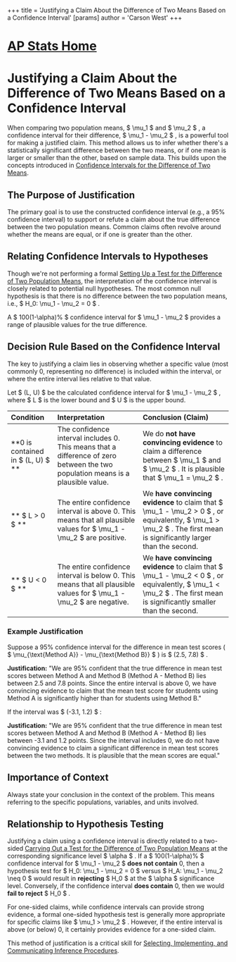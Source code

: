 +++
 title = 'Justifying a Claim About the Difference of Two Means Based on a Confidence Interval'
[params]
	author = 'Carson West'
+++
# [AP Stats Home](./../ap-stats-home/)
# Justifying a Claim About the Difference of Two Means Based on a Confidence Interval

When comparing two population means,  $ \mu_1 $  and  $ \mu_2 $ , a confidence interval for their difference,  $ \mu_1 - \mu_2 $ , is a powerful tool for making a justified claim. This method allows us to infer whether there's a statistically significant difference between the two means, or if one mean is larger or smaller than the other, based on sample data. This builds upon the concepts introduced in [Confidence Intervals for the Difference of Two Means](./../confidence-intervals-for-the-difference-of-two-means/).

## The Purpose of Justification

The primary goal is to use the constructed confidence interval (e.g., a 95% confidence interval) to support or refute a claim about the true difference between the two population means. Common claims often revolve around whether the means are equal, or if one is greater than the other.

## Relating Confidence Intervals to Hypotheses

Though we're not performing a formal [Setting Up a Test for the Difference of Two Population Means](./../setting-up-a-test-for-the-difference-of-two-population-means/), the interpretation of the confidence interval is closely related to potential null hypotheses. The most common null hypothesis is that there is no difference between the two population means, i.e.,  $ H_0: \mu_1 - \mu_2 = 0 $ .

A  $ 100(1-\alpha)\% $  confidence interval for  $ \mu_1 - \mu_2 $  provides a range of plausible values for the true difference.

## Decision Rule Based on the Confidence Interval

The key to justifying a claim lies in observing whether a specific value (most commonly 0, representing no difference) is included within the interval, or where the entire interval lies relative to that value.

Let  $ (L, U) $  be the calculated confidence interval for  $ \mu_1 - \mu_2 $ , where  $ L $  is the lower bound and  $ U $  is the upper bound.

| Condition                      | Interpretation                                                                                                                                                                                                                                                                                                    | Conclusion (Claim)                                                                                                                                                                 |
| :----------------------------- | :---------------------------------------------------------------------------------------------------------------------------------------------------------------------------------------------------------------------------------------------------------------------------------------------------------------- | :--------------------------------------------------------------------------------------------------------------------------------------------------------------------------------- |
| **0 is contained in  $ (L, U) $ ** | The confidence interval includes 0. This means that a difference of zero between the two population means is a plausible value.                                                                                                                                                                                     | We do **not have convincing evidence** to claim a difference between  $ \mu_1 $  and  $ \mu_2 $ . It is plausible that  $ \mu_1 = \mu_2 $ .                                                    |
| ** $ L > 0 $ **                    | The entire confidence interval is above 0. This means that all plausible values for  $ \mu_1 - \mu_2 $  are positive.                                                                                                                                                                                                | We **have convincing evidence** to claim that  $ \mu_1 - \mu_2 > 0 $ , or equivalently,  $ \mu_1 > \mu_2 $ . The first mean is significantly larger than the second.                      |
| ** $ U < 0 $ **                    | The entire confidence interval is below 0. This means that all plausible values for  $ \mu_1 - \mu_2 $  are negative.                                                                                                                                                                                                | We **have convincing evidence** to claim that  $ \mu_1 - \mu_2 < 0 $ , or equivalently,  $ \mu_1 < \mu_2 $ . The first mean is significantly smaller than the second.                     |

### Example Justification

Suppose a 95% confidence interval for the difference in mean test scores ( $ \mu_{\text{Method A}} - \mu_{\text{Method B}} $ ) is  $ (2.5, 7.8) $ .

**Justification:** "We are 95% confident that the true difference in mean test scores between Method A and Method B (Method A - Method B) lies between 2.5 and 7.8 points. Since the entire interval is above 0, we have convincing evidence to claim that the mean test score for students using Method A is significantly higher than for students using Method B."

If the interval was  $ (-3.1, 1.2) $ :

**Justification:** "We are 95% confident that the true difference in mean test scores between Method A and Method B (Method A - Method B) lies between -3.1 and 1.2 points. Since the interval includes 0, we do not have convincing evidence to claim a significant difference in mean test scores between the two methods. It is plausible that the mean scores are equal."

## Importance of Context

Always state your conclusion in the context of the problem. This means referring to the specific populations, variables, and units involved.

## Relationship to Hypothesis Testing

Justifying a claim using a confidence interval is directly related to a two-sided [Carrying Out a Test for the Difference of Two Population Means](./../carrying-out-a-test-for-the-difference-of-two-population-means/) at the corresponding significance level  $ \alpha $ .
If a  $ 100(1-\alpha)\% $  confidence interval for  $ \mu_1 - \mu_2 $  **does not contain** 0, then a hypothesis test for  $ H_0: \mu_1 - \mu_2 = 0 $  versus  $ H_A: \mu_1 - \mu_2 \neq 0 $  would result in **rejecting**  $ H_0 $  at the  $ \alpha $  significance level.
Conversely, if the confidence interval **does contain** 0, then we would **fail to reject**  $ H_0 $ .

For one-sided claims, while confidence intervals can provide strong evidence, a formal one-sided hypothesis test is generally more appropriate for specific claims like  $ \mu_1 > \mu_2 $ . However, if the entire interval is above (or below) 0, it certainly provides evidence for a one-sided claim.

This method of justification is a critical skill for [Selecting, Implementing, and Communicating Inference Procedures](./../selecting-implementing-and-communicating-inference-procedures/).